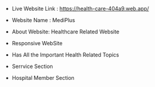 * Live Website Link : https://health-care-404a9.web.app/
* Website Name : MediPlus
* About Website: Healthcare Related Website

* Responsive WebSite
* Has All the Important Health Related Topics 
* Serrvice Section
* Hospital Member Section